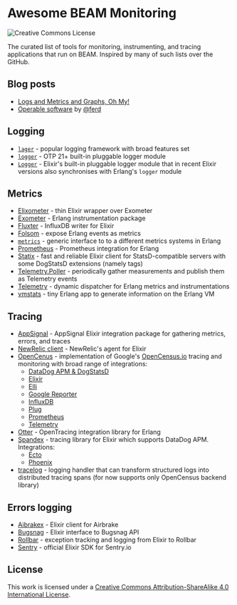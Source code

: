 Awesome BEAM Monitoring
=======================

![Creative Commons License](https://i.creativecommons.org/l/by-sa/4.0/88x31.png)

The curated list of tools for monitoring, instrumenting, and tracing
applications that run on BEAM. Inspired by many of such lists over the GitHub.

## Blog posts

- [Logs and Metrics and Graphs, Oh My!](https://grafana.com/blog/2016/01/05/logs-and-metrics-and-graphs-oh-my/)
- [Operable software](https://ferd.ca/operable-software.html) by [@ferd](https://github.com/ferd)

## Logging

- [`lager`](https://github.com/erlang-lager/lager) - popular logging framework
  with broad features set
- [`logger`](http://www.erlang.org/doc/man/logger.html) - OTP 21+ built-in
  pluggable logger module
- [`Logger`](https://hexdocs.pm/logger/Logger.html) - Elixir's built-in
  pluggable logger module that in recent Elixir versions also synchronises with
  Erlang's `logger` module

## Metrics

- [Elixometer](https://github.com/pinterest/elixometer) - thin Elixir wrapper over Exometer
- [Exometer](https://github.com/Feuerlabs/exometer_core) - Erlang instrumentation package
- [Fluxter](https://github.com/lexmag/fluxter) - InfluxDB writer for Elixir
- [Folsom](https://github.com/boundary/folsom) - expose Erlang events as metrics
- [`metrics`](https://github.com/benoitc/erlang-metrics) - generic interface to to a different metrics systems in Erlang
- [Prometheus](https://github.com/deadtrickster/prometheus.erl) - Prometheus integration for Erlang
- [Statix](https://github.com/lexmag/statix) - fast and reliable Elixir client for StatsD-compatible servers with some DogStatsD extensions (namely tags)
- [Telemetry.Poller](https://github.com/beam-telemetry/telemetry_poller) - periodically gather measurements and publish them as Telemetry events
- [Telemetry](https://github.com/beam-telemetry/telemetry) - dynamic dispatcher for Erlang metrics and instrumentations
- [vmstats](https://github.com/ferd/vmstats) - tiny Erlang app to generate information on the Erlang VM

## Tracing

- [AppSignal](https://github.com/appsignal/appsignal-elixir) - AppSignal
  Elixir integration package for gathering metrics, errors, and traces
- [NewRelic client](https://github.com/newrelic/elixir_agent) - NewRelic's agent
  for Elixir
- [OpenCenus](https://github.com/census-instrumentation/opencensus-erlang) -
  implementation of Google's [OpenCensus.io](https://opencensus.io) tracing and
  monitoring with broad range of integrations:
  * [DataDog APM & DogStatsD](https://github.com/opencensus-beam/opencensus_datadog)
  * [Elixir](https://github.com/opencensus-beam/opencensus_elixir)
  * [Elli](https://github.com/opencensus-beam/opencensus_elli)
  * [Google Reporter](https://github.com/opencensus-beam/oc_google_reporter)
  * [InfluxDB](https://github.com/opencensus-beam/opencensus_influxdb)
  * [Plug](https://github.com/opencensus-beam/opencensus_plug)
  * [Prometheus](https://github.com/opencensus-beam/prometheus)
  * [Telemetry](https://github.com/opencensus-beam/opencensus_telemetry)
- [Otter](https://github.com/Bluehouse-Technology/otter) - OpenTracing
  integration library for Erlang
- [Spandex](https://github.com/spandex-project/spandex) - tracing library for
  Elixir which supports DataDog APM. Integrations:
  * [Ecto](https://github.com/spandex-project/spandex_ecto)
  * [Phoenix](https://github.com/spandex-project/spandex_phoenix)
- [tracelog](https://github.com/opencensus-beam/tracelog) - logging handler that
  can transform structured logs into distributed tracing spans (for now supports
  only OpenCensus backend library)

## Errors logging

- [Aibrakex](https://github.com/fazibear/airbrakex) - Elixir client for Airbrake
- [Bugsnag](https://github.com/jarednorman/bugsnag-elixir) - Elixir interface to Bugsnag API
- [Rollbar](https://github.com/ForzaElixir/rollbax) - exception tracking and logging from Elixir to Rollbar
- [Sentry](https://github.com/getsentry/sentry-elixir) - official Elixir SDK for Sentry.io

## License

This work is licensed under a [Creative Commons Attribution-ShareAlike 4.0 International License](LICENSE).
